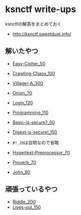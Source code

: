 # ksnctf write-ups
ksnctfの解答をまとめておく
* <http://ksnctf.sweetduet.info/>

## 解いたやつ
- [Easy-Cipher_50](02_Easy_Cipher)
- [Crawling-Chaos_100](03_Crawling_Chaos)
- [Villager-A_300](04_Villager_A)
- [Onion_70](05_Onion)
- [Login_120](06_Login)
- [Programming_110](07_Programming)
- [Basic-is-secure?_50](08_Basic_is_secure)
- [Digest-is-secure!_150](09_Digest_is_secure)
- `#!_20`は自明なので省略

- [Hypertext-Preprocessor_70](12_Hypertext_Preprocessor)
- [Proverb_70](13_Proverb)
- [John_60](14_John)

## 頑張っているやつ
- [Riddle_200](11_Riddle)
- [Lives-out_150](27_Lives_out)